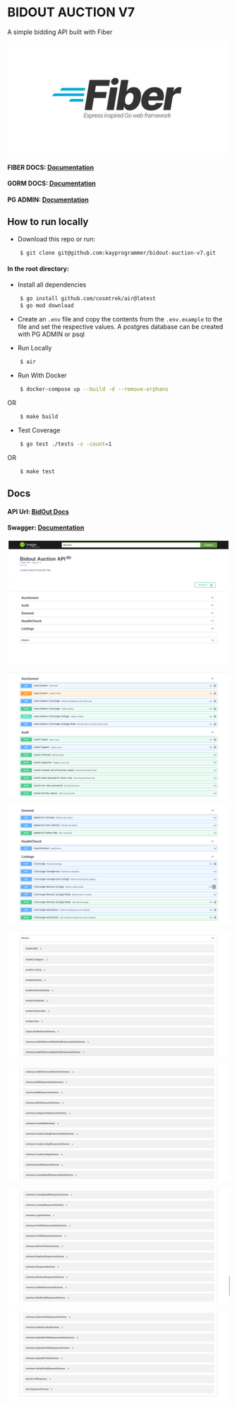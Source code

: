 # BIDOUT AUCTION V7
A simple bidding API built with Fiber 

![alt text](https://github.com/kayprogrammer/bidout-auction-v7/blob/main/display/fiber.png?raw=true)


#### FIBER DOCS: [Documentation](https://docs.gofiber.io/)
#### GORM DOCS: [Documentation](https://gorm.io/)
#### PG ADMIN: [Documentation](https://pgadmin.org) 


## How to run locally

* Download this repo or run: 
```bash
    $ git clone git@github.com:kayprogrammer/bidout-auction-v7.git
```

#### In the root directory:
- Install all dependencies
```bash
    $ go install github.com/cosmtrek/air@latest 
    $ go mod download
```
- Create an `.env` file and copy the contents from the `.env.example` to the file and set the respective values. A postgres database can be created with PG ADMIN or psql

- Run Locally
```bash
    $ air
```

- Run With Docker
```bash
    $ docker-compose up --build -d --remove-orphans
```
OR
```bash
    $ make build
```

- Test Coverage
```bash
    $ go test ./tests -v -count=1
```
OR
```bash
    $ make test
```

## Docs
#### API Url: [BidOut Docs](http://127.0.0.1:8000/) 
#### Swagger: [Documentation](https://swagger.io/docs/)

![alt text](https://github.com/kayprogrammer/bidout-auction-v7/blob/main/display/display1.png?raw=true)

![alt text](https://github.com/kayprogrammer/bidout-auction-v7/blob/main/display/display2.png?raw=true)

![alt text](https://github.com/kayprogrammer/bidout-auction-v7/blob/main/display/display3.png?raw=true)

![alt text](https://github.com/kayprogrammer/bidout-auction-v7/blob/main/display/display4.png?raw=true)

![alt text](https://github.com/kayprogrammer/bidout-auction-v7/blob/main/display/display5.png?raw=true)

![alt text](https://github.com/kayprogrammer/bidout-auction-v7/blob/main/display/display6.png?raw=true)

![alt text](https://github.com/kayprogrammer/bidout-auction-v7/blob/main/display/display7.png?raw=true)